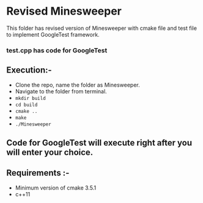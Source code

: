 # Revised Minesweeper

This folder has revised version of Minesweeper with cmake file and test file to implement GoogleTest framework.

### test.cpp has code for GoogleTest

## Execution:-
- Clone the repo, name the folder as Minesweeper.
- Navigate to the folder from terminal.
- `mkdir build`
- `cd build`
- `cmake ..`
- `make`
- `./Minesweeper`

## Code for GoogleTest will execute right after you will enter your choice.

## Requirements :- 
- Minimum version of cmake 3.5.1
- c++11
